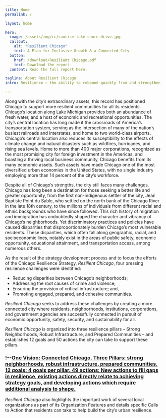 ```yaml
---
title: Home
permalink: /

layout: home

hero:
  image: /assets/img/rc/sunrise-lake-shore-drive.jpg
  callout:
    alt: "Resilient Chicago"
    text: A Plan for Inclusive Growth & a Connected City
  button:
    href: /download/Resilient Chicago.pdf
    text: Download the report
  content: Read the full report here: 

tagline: About Resilient Chicago
intro: Resilience – the ability to rebound quickly from and strengthen a city’s capacity to respond to shocks or stresses – is not a new concept for Chicagoans. Time and again, the city has proven its ability to take on challenges and achieve unprecedented accomplishments. After the Great Fire of 1871, Chicago residents helped the city rise from the ashes and rebuilt a stronger, smarter, and reimagined urban landscape with innovations such as the modern skyscraper. With the reversal of the Chicago River in 1900, Chicago took a critical step to protect the city’s supply of clean drinking water and Lake Michigan. Chicago has taken bold steps to ensure that the city is well positioned to respond to shocks – such as heat waves and blizzards – and stresses – such as crime, violence, and poverty. 

---
```


Along with the city’s extraordinary assets, this record has positioned Chicago to support more resilient communities for all its residents. Chicago’s location along Lake Michigan provides both an abundance of fresh water, and a host of economic and recreational opportunities. The city’s central location has long made it the crossroads of America’s transportation system, serving as the intersection of many of the nation’s busiest railroads and interstates, and home to two world-class airports. Chicago’s central location also reduces its susceptibility to the effects of climate change and natural disasters such as wildfires, hurricanes, and rising sea levels. Home to more than 400 major corporations, recognized as the most promising city for foreign investment in the Americas, and boasting a thriving local business community, Chicago benefits from its many economic assets. Such assets have made Chicago one of the most diversified urban economies in the United States, with no single industry employing more than 14 percent of the city’s workforce. 

Despite all of Chicago’s strengths, the city still faces many challenges. Chicago has long been a destination for those seeking a better life and greater opportunity, from the first non-indigenous settler of the city, Jean Baptiste Point du Sable, who settled on the north bank of the Chicago River in the late 18th century, to the millions of individuals from different racial and ethnic backgrounds who have since followed. This rich history of migration and immigration has undoubtedly shaped the character and vibrancy of Chicago’s neighborhoods. Yet discriminatory practices and policies have caused disparities that disproportionately burden Chicago’s most vulnerable residents. These disparities, which often fall along geographic, racial, and socioeconomic lines, notably exist in the areas of public safety, economic opportunity, educational attainment, and transportation access, among numerous others. 


As the result of the strategy development process and to focus the efforts of the Chicago Resilience Strategy, _Resilient Chicago_, four pressing resilience challenges were identified:

* Reducing disparities between Chicago’s neighborhoods;
* Addressing the root causes of crime and violence;
* Ensuring the provision of critical infrastructure; and,
* Promoting engaged, prepared, and cohesive communities.

_Resilient Chicago_ seeks to address these challenges by creating a more connected city where residents, neighborhoods, institutions, corporations, and government agencies are successfully connected in pursuit of economic opportunity, safety, security, and sustainability for all.

_Resilient Chicago_ is organized into three resilience pillars – Strong Neighborhoods, Robust Infrastructure, and Prepared Communities – and establishes 12 goals and 50 actions the city can take to support these pillars.

### !--[One Vision: Connected Chicago. Three Pillars: strong neighborhoods, robust infrastructure, prepared communities. 12 goals: 4 goals per pillar. 49 actions: New actions to fill gaps in resilience, existing actions directly relate to achieving strategy goals, and developing actions which require additional analysis to shape.](/assets/img/rc/triangle.png)

_Resilient Chicago_ also highlights the important work of several local organizations as part of its Organization Features and details specific Calls to Action that residents can take to help build the city’s urban resilience.

